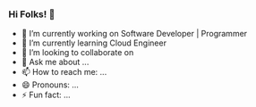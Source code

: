 ### Hi Folks! 👋

- 🔭 I’m currently working on Software Developer | Programmer
- 🌱 I’m currently learning Cloud Engineer
- 👯 I’m looking to collaborate on 
- 💬 Ask me about ...
- 📫 How to reach me: ...
- 😄 Pronouns: ...
- ⚡ Fun fact: ...

